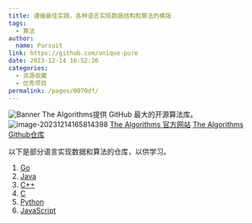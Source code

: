 ```yaml
---
title: 遵循最佳实践，各种语言实现数据结构和算法的模版
tags: 
  - 算法
author: 
  name: Pursuit
link: https://github.com/unique-pure
date: 2023-12-14 16:52:26
categories: 
  - 资源收藏
  - 优秀项目
permalink: /pages/0070df/
---
```

![Banner](https://raw.githubusercontent.com/unique-pure/NewPicGoLibrary/main/img/141222955-00599571-4563-4785-b5ae-75a435faec12.png)
The Algorithms提供 GitHub 最大的开源算法库。
![image-20231214165814398](https://raw.githubusercontent.com/unique-pure/NewPicGoLibrary/main/img/image-20231214165814398.png)
[The Algorithms 官方网站](https://the-algorithms.com/)
[The Algorithms Github仓库](https://github.com/TheAlgorithms/Go)

以下是部分语言实现数据和算法的仓库，以供学习。
1. [Go](https://github.com/TheAlgorithms/Go)
2. [Java](https://github.com/TheAlgorithms/Java)
3. [C++](https://github.com/TheAlgorithms/C-Plus-Plus)
4. [C](https://github.com/TheAlgorithms/C)
5. [Python](https://github.com/TheAlgorithms/Python)
6. [JavaScript](https://github.com/TheAlgorithms/JavaScript)